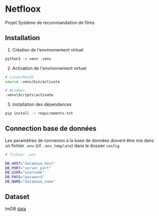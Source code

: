 # Netfloox
Projet Système de recommandation de films

## Installation

1.  Création de l'environnement virtuel

```bash
python3 -m venv .venv
```

2. Activation de l'environnement virtuel

```bash
# Linux/MacOS
source .venv/bin/activate

# Windows
.venv\Scripts\activate
```

3. Installation des dépendances

```bash
pip install -r requirements.txt
```

## Connection base de données
Les paramétres de connexion à la base de données doivent être mis dans un fichier `.env` (cf. `.env_template`) dans le dossier `config`.  
```bash
# fichier .env

DB_HOST="database_host"
DB_PORT="server_port"
DB_USER="username"
DB_PASS="password"
DB_NAME="database_name"
```

## Dataset
ImDB [data](https://developer.imdb.com/non-commercial-datasets)